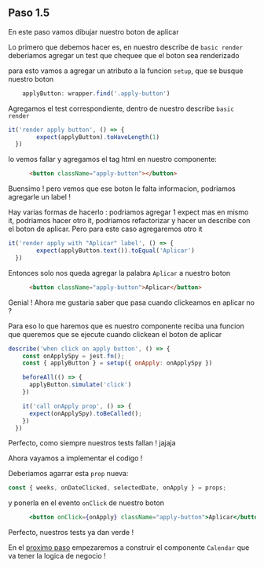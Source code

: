 ## Paso 1.5
En este paso vamos dibujar nuestro boton de aplicar


Lo primero que debemos hacer es, en nuestro describe de `basic render` deberiamos agregar un test que chequee que el boton sea renderizado

para esto vamos a agregar un atributo a la funcion `setup`, que se busque nuestro boton

```js
    applyButton: wrapper.find('.apply-button')
```

Agregamos el test correspondiente, dentro de nuestro describe `basic render`

```js
it('render apply button', () => {
        expect(applyButton).toHaveLength(1)
  })
```

lo vemos fallar y agregamos el tag html en nuestro componente:

```html
      <button className="apply-button"></button>
```

Buensimo ! pero vemos que ese boton le falta informacion, podriamos agregarle un label ! 

Hay varias formas de hacerlo :  podriamos agregar 1 expect mas en mismo it, podriamos hacer otro it, podriamos refactorizar y hacer un describe con el boton de aplicar. Pero para este caso agregaremos otro it

```js
it('render apply with "Aplicar" label', () => {
        expect(applyButton.text()).toEqual('Aplicar')
  })
```

Entonces solo nos queda agregar la palabra `Aplicar` a nuestro boton

```html
      <button className="apply-button">Aplicar</button>
```

Genial ! Ahora me gustaria saber que pasa cuando clickeamos en aplicar no ?

Para eso lo que haremos que es nuestro componente reciba una funcion que queremos que se ejecute cuando clickean el boton de aplicar

```js
describe('when click on apply button', () => {
    const onApplySpy = jest.fn();
    const { applyButton } = setup({ onApply: onApplySpy })

    beforeAll(() => {
      applyButton.simulate('click')
    })

    it('call onApply prop', () => {
      expect(onApplySpy).toBeCalled();
    })
  })

```

Perfecto, como siempre nuestros tests fallan ! jajaja

Ahora vayamos a implementar el codigo !

Deberiamos agarrar esta `prop` nueva:

```js
const { weeks, onDateClicked, selectedDate, onApply } = props;
```

y ponerla en el evento `onClick` de nuestro boton

```jsx
      <button onClick={onApply} className="apply-button">Aplicar</button>
```

Perfecto, nuestros tests ya dan verde ! 


En el [proximo paso](./paso-1.6.md) empezaremos a construir el componente `Calendar` que va tener la logica de negocio !